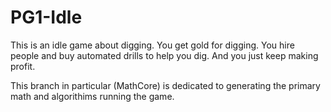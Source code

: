 # PG1-Idle

This is an idle game about digging. You get gold for digging. You hire people and buy automated drills to help you dig. And you just keep making profit.

This branch in particular (MathCore) is dedicated to generating the primary math and algorithims running the game.
